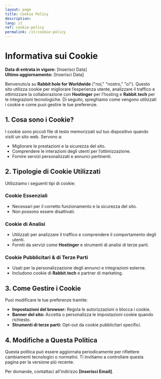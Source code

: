 ```yaml
---
layout: page
title: Cookie Policy
description:
lang: it
ref: cookie-policy
permalink: /it/cookie-policy
---
```


# Informativa sui Cookie  

**Data di entrata in vigore:** [Inserisci Data]  
**Ultimo aggiornamento:** [Inserisci Data]  

Benvenuto/a su **Rabbit hole for Worldwide** ("noi," "nostro," "ci"). Questo sito utilizza cookie per migliorare l’esperienza utente, analizzare il traffico e ottimizzare la collaborazione con **Hostinger** per l’hosting e **Rabbit.tech** per le integrazioni tecnologiche. Di seguito, spieghiamo come vengono utilizzati i cookie e come puoi gestire le tue preferenze.

## 1. Cosa sono i Cookie?  
I cookie sono piccoli file di testo memorizzati sul tuo dispositivo quando visiti un sito web. Servono a:
- Migliorare le prestazioni e la sicurezza del sito.
- Comprendere le interazioni degli utenti per l’ottimizzazione.
- Fornire servizi personalizzati e annunci pertinenti.

## 2. Tipologie di Cookie Utilizzati  
Utilizziamo i seguenti tipi di cookie:

### **Cookie Essenziali**  
- Necessari per il corretto funzionamento e la sicurezza del sito.
- Non possono essere disattivati.

### **Cookie di Analisi**  
- Utilizzati per analizzare il traffico e comprendere il comportamento degli utenti.
- Forniti da servizi come **Hostinger** e strumenti di analisi di terze parti.

### **Cookie Pubblicitari & di Terze Parti**  
- Usati per la personalizzazione degli annunci e integrazioni esterne.
- Includono cookie di **Rabbit.tech** e partner di marketing.

## 3. Come Gestire i Cookie  
Puoi modificare le tue preferenze tramite:
- **Impostazioni del browser:** Regola le autorizzazioni o blocca i cookie.
- **Banner del sito:** Accetta o personalizza le impostazioni cookie quando richiesto.
- **Strumenti di terze parti:** Opt-out da cookie pubblicitari specifici.

## 4. Modifiche a Questa Politica  
Questa politica può essere aggiornata periodicamente per riflettere cambiamenti tecnologici o normativi. Ti invitiamo a controllare questa pagina per la versione più recente.

Per domande, contattaci all’indirizzo **[Inserisci Email]**.